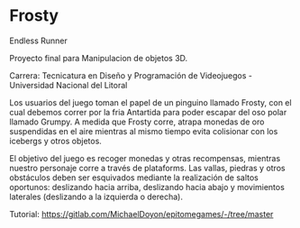 # Frosty
Endless Runner

Proyecto final para Manipulacion de objetos 3D.

Carrera: Tecnicatura en Diseño y Programación de Videojuegos - Universidad Nacional del Litoral

Los usuarios del juego toman el papel de un pinguino llamado Frosty, con el cual debemos correr por la fria Antartida para poder escapar del oso polar llamado Grumpy. A medida que Frosty corre, atrapa monedas de oro suspendidas en el aire mientras al mismo tiempo evita colisionar con los icebergs y otros objetos.

El objetivo del juego es recoger monedas y otras recompensas, mientras nuestro personaje corre a través de plataforms. Las vallas, piedras y otros obstáculos deben ser esquivados mediante la realización de saltos oportunos: deslizando hacia arriba, deslizando hacia abajo y movimientos laterales (deslizando a la izquierda o derecha).

Tutorial:
https://gitlab.com/MichaelDoyon/epitomegames/-/tree/master
